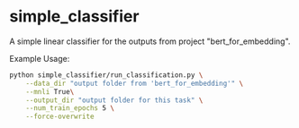 # simple_classifier
A simple linear classifier for the outputs from project "bert_for_embedding".

Example Usage:
```bash
python simple_classifier/run_classification.py \
    --data_dir "output folder from 'bert_for_embedding'" \
    --mnli True\
    --output_dir "output folder for this task" \
    --num_train_epochs 5 \
    --force-overwrite
``` 